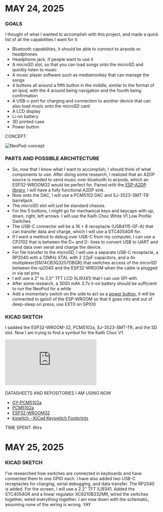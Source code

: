 # MAY 24, 2025

### GOALS
I thought of what I wanted to accomplish with this project, and made a quick list of all the capabilities I want for it:
- Bluetooth capabilities, it should be able to connect to airpods or headphones
- Headphone jack, if people want to use it
- A microSD slot, so that you can load songs onto the microSD and quickly listen to music
- A music player software such as mediamonkey that can manage the songs
- 4 buttons all around a fifth button in the middle, similar to the format of an ipod, with the 4 around being navigation and the fourth being confirmation
- A USB-c port for charging and connection to another device that can also load music onto the microSD card
- A LCD display
- Li-on battery
- 3D printed case
- Power button

CONCEPT:

![NeoPod-concept](https://github.com/user-attachments/assets/f404d724-f5f2-41ae-bf1e-169ad44bc721)
### PARTS AND POSSIBLE ARCHITECTURE
- So, now that I know what I want to accomplish, I should think of what components to use. After doing some research, I realized that an A2DP source is needed to send music over bluetooth to airpods, which an ESP32-WROOM32 would be perfect for. Paired with the [ESP-A2DP library](https://github.com/pschatzmann/ESP32-A2DP), I will have a fully functional A2DP sink. 
- Now onto the DAC, I will use a PCM5102 DAC and SJ-3523-SMT-TR barreljack. 
- The microSD slot will just be standard chassis. 
- For the 5 buttons, I might go for mechanical keys and keycaps with up, down, right, left arrows. I will use the Kailh Choc White V1 Low Profile Switches
- The USB-C connector will be a 16 + 8 receptacle (USB4115-GF-A) that can transfer data and charge, which I will use a STC4054GR for.
- If I want a method to debug over USB-C from my computer, I can use a CP2102 that is between the D+ and D- lines to convert USB to UART and send data over serial and charge the device. 
- For file transfer to the microSD, I will use a separate USB-C receptacle, a RP2040 with a 12MHz XTAL with 2 22pF capacitors, and a 4x multiplexer(SN74CB3Q3257DBQR) that switches access of the microSD between the rp2040 and the ESP32-WROOM when the cable is plugged in via sel pins
- I will use a 2" to 2.0" TFT LCD (ILI9341) that I can use SPI with
- After some research, a 3000 mAh 3.7v li-on battery should be sufficient to run the NeoPod for a while
- Add a momentary switch on the side to act as a [power button](https://randomnerdtutorials.com/esp32-deep-sleep-arduino-ide-wake-up-sources/), it will be connected to gpio0 of the ESP-WROOM so that it goes into and out of deep-sleep on press, use EXT0 on GPIO0

### KICAD SKETCH

I sadded the ESP32-WROOM-32, PCM5102a, SJ-3523-SMT-TR, and the SD slot. Now I am trying to find a symbol for the Kailh Choc V1.

![NeoPod_5/24/25](https://github.com/lsyzg/NeoPod/blob/main/Images/NeoPod_5-24-25.pdf)

DATASHEETS AND REPOSITORIES I AM USING NOW
- [GY-PCM5102a](https://todbot.com/blog/wp-content/uploads/2023/05/macsbug_pcm5102_info.jpg)
- [PCM5102a](https://www.ti.com/lit/ds/symlink/pcm5102a.pdf?ts=1748075100790&ref_url=https%253A%252F%252Fwww.ti.com%252Fproduct%252FPCM5102A%253Futm_source%253Dgoogle%2526utm_medium%253Dcpc%2526utm_campaign%253Dasc-null-null-44700045336317125_prodfolderdynamic-cpc-pf-google-ww_en_int%2526utm_content%253Dprodfolddynamic%2526ds_k%253DDYNAMIC+SEARCH+ADS%2526DCM%253Dyes%2526gad_source%253D1%2526gad_campaignid%253D6465330681%2526gbraid%253D0AAAAAC068F3y38dTNUFxfDZH98xuF_1oU%2526gclid%253DCjwKCAjw3MXBBhAzEiwA0vLXQfC7bXXGllGd-9q7n_Mi0rRSxtiPGLOc2QiR0GRdfrctm7GgXN592xoCbpAQAvD_BwE%2526gclsrc%253Daw.ds)
- [ESP32-WROOM32](https://www.espressif.com/sites/default/files/documentation/esp32-wroom-32_datasheet_en.pdf)
- [kiswitch - KiCad Keyswitch Footprints](https://github.com/kiswitch/kiswitch/tree/main)
  
TIME SPENT: 6hrs

# MAY 25, 2025

### KICAD SKETCH

I've researched how switches are connected in keyboards and have connected them to one GPIO each. I have also added two USB-C receptacles for charging, serial debugging, and data transfer. The RP2040 is added. For the screen, I will use a 2.2" TFT ILI9341. Added the STC4054GR and a linear regulator XC6210B332MR, wired the switches together, wired everything together. I am now down with the schematic, assuming none of the wiring is wrong. YAY
